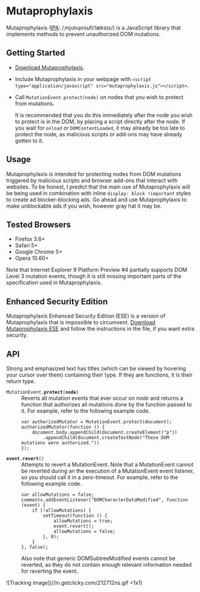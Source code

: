 Mutaprophylaxis
===============

Mutaprophylaxis ([IPA][1]: /ˌmjutʌproʊfɪˈlæksɪs/) is a JavaScript library that implements
methods to prevent unauthorized DOM mutations.


Getting Started
---------------

* [Download Mutaprophylaxis][2].
* Include Mutaprophylaxis in your webpage with
  `<script type="application/javascript" src="mutaprophylaxis.js"></script>`.
* Call `MutationEvent.protect(node)` on nodes that you wish to protect from mutations.
  
  It is recommended that you do this immediately after the node you wish to protect is
  in the DOM, by placing a script directly after the node. If you wait for `onload` or
  `DOMContentLoaded`, it may already be too late to protect the node, as malicious scripts
  or add-ons may have already gotten to it.


Usage
-----

Mutaprophylaxis is intended for protecting nodes from DOM mutations triggered by malicious
scripts and browser add-ons that interact with websites. To be honest, I predict that the
main use of Mutaprophylaxis will be being used in combination with inline
`display: block !important` styles to create ad blocker-blocking ads. Go ahead and use
Mutaprophylaxis to make unblockable ads if you wish, however gray hat it may be.


Tested Browsers
---------------

* Firefox 3.6+
* Safari 5+
* Google Chrome 5+
* Opera 10.60+

Note that Internet Explorer 9 Platform Preview #4 partially supports DOM Level 3 mutation
events, though it is still missing important parts of the specification used in
Mutaprophylaxis.


Enhanced Security Edition
-------------------------

Mutaprophylaxis Enhanced Security Edition (ESE) is a version of Mutaprophylaxis that is
impossible to circumvent. [Download Mutaprophylaxis ESE][3] and follow the instructions in
the file, if you want extra security.


API
---

Strong and emphasized text has titles (which can be viewed by hovering your cursor over
them) containing their type. If they are functions, it is their return type.


<dl>
  <dt><code>MutationEvent.<strong title="Function(Function mutator)">protect</strong>(<strong title="Node">node</strong>)</code></dt>
  <dd>
    Reverts all mutation events that ever occur on <em title="Node">node</em> and returns
    a function that authorizes all mutations done by the function passed to it. For
    example, refer to the following example code.
<pre><code>var authorizedMutator = MutationEvent.protect(document);
authorizedMutator(function () {
    document.body.appendChild(document.createElement("p"))
        .appendChild(document.createTextNode("These DOM mutations were authorized."))
});</code></pre>
  </dd>

  <dt><code><strong title="MutationEvent">event</strong>.<strong title="void">revert</strong>()</code></dt>
  <dd>
    Attempts to revert a MutationEvent. Note that a MutationEvent cannot be reverted
    during an the execution of a MutationEvent event listener, so you should call it in
    a zero-timeout. For example, refer to the following example code.
<pre><code>var allowMutations = false;
comments.addEventListener("DOMCharacterDataModified", function (event) {
    if (!allowMutations) {
        setTimeout(function () {
            allowMutations = true;
            event.revert();
            allowMutations = false;
        }, 0);
    }
}, false);</code></pre>
    Also note that generic DOMSubtreeModified events cannot be reverted, as they do not
	contain enough relevant information needed for reverting the event.
  </dd>
</dl>


![Tracking image](//in.getclicky.com/212712ns.gif =1x1)


  [1]: http://en.wikipedia.org/wiki/IPA_chart_for_English_dialects "International Phonetic Alphabet"
  [2]: http://github.com/eligrey/mutaprophylaxis/raw/master/mutaprophylaxis.js "mutaprophylaxis.js"
  [3]: http://github.com/eligrey/mutaprophylaxis/raw/master/mutaprophylaxis-ese.js "mutaprophylaxis-ese.js"
